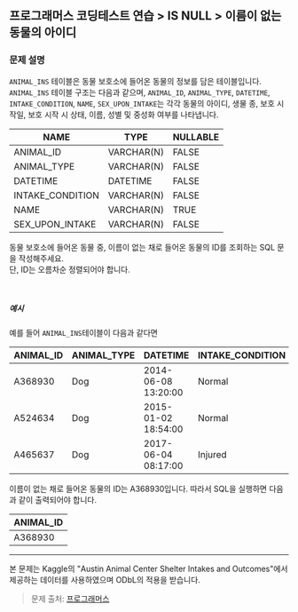 ## 프로그래머스 코딩테스트 연습 > IS NULL > 이름이 없는 동물의 아이디

### 문제 설명
`ANIMAL_INS` 테이블은 동물 보호소에 들어온 동물의 정보를 담은 테이블입니다. <br />
`ANIMAL_INS` 테이블 구조는 다음과 같으며, `ANIMAL_ID`, `ANIMAL_TYPE`, `DATETIME`, `INTAKE_CONDITION`, `NAME`, `SEX_UPON_INTAKE`는 각각 동물의 아이디, 생물 종, 보호 시작일, 보호 시작 시 상태, 이름, 성별 및 중성화 여부를 나타냅니다.
<br/>

|NAME|TYPE|NULLABLE|
|---|---|---|
|ANIMAL_ID|VARCHAR(N)|FALSE
|ANIMAL_TYPE|VARCHAR(N)|FALSE
|DATETIME|DATETIME|FALSE
|INTAKE_CONDITION|VARCHAR(N)|FALSE
|NAME|VARCHAR(N)|TRUE
|SEX_UPON_INTAKE|VARCHAR(N)|FALSE

동물 보호소에 들어온 동물 중, 이름이 없는 채로 들어온 동물의 ID를 조회하는 SQL 문을 작성해주세요. <br />
단, ID는 오름차순 정렬되어야 합니다.

<br />


##### 예시
예를 들어 `ANIMAL_INS`테이블이 다음과 같다면

|ANIMAL_ID|ANIMAL_TYPE|DATETIME|INTAKE_CONDITION|NAME|SEX_UPON_INTAKE|
|----|----|----|---|---|---|
|A368930|Dog|2014-06-08 13:20:00|Normal|NULL|Spayed Female|
|A524634|Dog|2015-01-02 18:54:00|Normal|*Belle|Intact Female|
|A465637|Dog|2017-06-04 08:17:00|Injured|*Commander|Neutered Male|

이름이 없는 채로 들어온 동물의 ID는 A368930입니다. 따라서 SQL을 실행하면 다음과 같이 출력되어야 합니다.

|ANIMAL_ID|
|---|
|A368930|

---

본 문제는 Kaggle의 "Austin Animal Center Shelter Intakes and Outcomes"에서 제공하는 데이터를 사용하였으며 ODbL의 적용을 받습니다.

> 문제 출처: [프로그래머스](https://programmers.co.kr/learn/courses/30/lessons/59039)